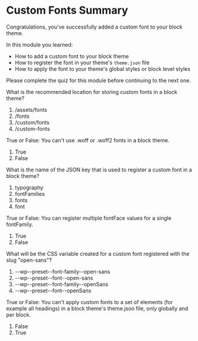 # Custom Fonts Summary

Congratulations, you've successfully added a custom font to your block theme.

In this module you learned:

- How to add a custom font to your block theme
- How to register the font in your theme's `theme.json` file
- How to apply the font to your theme's global styles or block level styles

Please complete the quiz for this module before continuing to the next one.

What is the recommended location for storing custom fonts in a block theme?

1. /assets/fonts
2. /fonts
3. /custom/fonts
4. /custom-fonts

True or False: You can't use .woff or .woff2 fonts in a block theme.

1. True
2. False

What is the name of the JSON key that is used to register a custom font in a block theme?

1. typography
2. fontFamilies
3. fonts
4. font

True or False: You can register multiple fontFace values for a single fontFamily.

1. True
2. False

What will be the CSS variable created for a custom font registered with the slug "open-sans"?

1. --wp--preset--font-family--open-sans
2. --wp--preset--font--open-sans
3. --wp--preset--font-family--openSans
4. --wp--preset--font--openSans

True or False: You can't apply custom fonts to a set of elements (for example all headings) in a block theme's theme.json file, only globally and per block.

1. False
2. True
